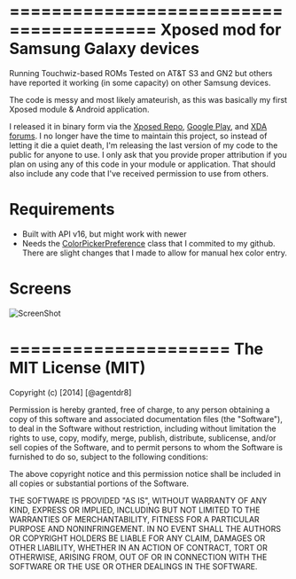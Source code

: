 ========================================
Xposed mod for Samsung Galaxy devices
========================================

Running Touchwiz-based ROMs
Tested on AT&T S3 and GN2 but others have reported it working (in some capacity) on other Samsung devices.

The code is messy and most likely amateurish, as this was basically my first Xposed module & Android application.

I released it in binary form via the [Xposed Repo](http://repo.xposed.info/module/com.dr8.sbicons.sgs), [Google Play](https://play.google.com/store/apps/details?id=com.dr8.sbicons.sgs), and [XDA forums](http://forum.xda-developers.com/showthread.php?t=2546180). I no longer have the time to maintain
this project, so instead of letting it die a quiet death, I'm releasing the last version of my code to the public
for anyone to use. I only ask that you provide proper attribution if you plan on using any of this code in your
module or application. That should also include any code that I've received permission to use from others.

Requirements
============

* Built with API v16, but might work with newer
* Needs the [ColorPickerPreference](https://github.com/agentdr8/ColorPickerPreference) class that I commited to my github. There are slight changes that I made to allow
for manual hex color entry. 

Screens
=======
![ScreenShot](https://raw.githubusercontent.com/agentdr8/xsbm_sgs/master/xsbm_sgs.png)

=====================
The MIT License (MIT)
=====================

Copyright (c) [2014] [@agentdr8]

Permission is hereby granted, free of charge, to any person obtaining a copy
of this software and associated documentation files (the "Software"), to deal
in the Software without restriction, including without limitation the rights
to use, copy, modify, merge, publish, distribute, sublicense, and/or sell
copies of the Software, and to permit persons to whom the Software is
furnished to do so, subject to the following conditions:

The above copyright notice and this permission notice shall be included in all
copies or substantial portions of the Software.

THE SOFTWARE IS PROVIDED "AS IS", WITHOUT WARRANTY OF ANY KIND, EXPRESS OR
IMPLIED, INCLUDING BUT NOT LIMITED TO THE WARRANTIES OF MERCHANTABILITY,
FITNESS FOR A PARTICULAR PURPOSE AND NONINFRINGEMENT. IN NO EVENT SHALL THE
AUTHORS OR COPYRIGHT HOLDERS BE LIABLE FOR ANY CLAIM, DAMAGES OR OTHER
LIABILITY, WHETHER IN AN ACTION OF CONTRACT, TORT OR OTHERWISE, ARISING FROM,
OUT OF OR IN CONNECTION WITH THE SOFTWARE OR THE USE OR OTHER DEALINGS IN THE
SOFTWARE.
